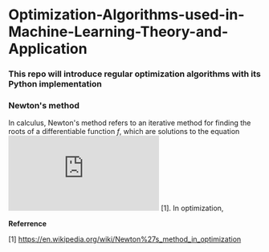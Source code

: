 # Optimization-Algorithms-used-in-Machine-Learning-Theory-and-Application

### This repo will introduce regular optimization algorithms with its Python implementation

### Newton's method

In calculus, Newton's method refers to an iterative method for finding the roots of a differentiable function $f$, which are solutions to the equation ![Equation 1](https://latex.codecogs.com/gif.latex?f%28x%29%3D0)  [1]. In optimization, 

**Referrence** 

[1] <https://en.wikipedia.org/wiki/Newton%27s_method_in_optimization>

